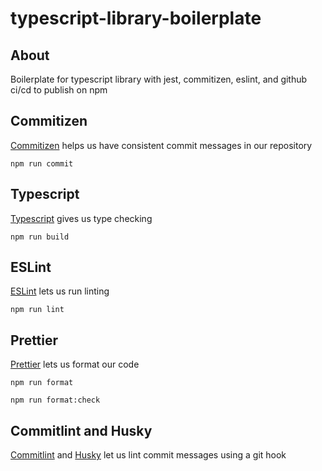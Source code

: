 # typescript-library-boilerplate

## About

Boilerplate for typescript library with jest, commitizen, eslint, and github ci/cd to publish on npm

## Commitizen

[Commitizen](https://github.com/commitizen/cz-cli) helps us have consistent commit messages in our repository

```
npm run commit
```

## Typescript

[Typescript](https://www.typescriptlang.org/) gives us type checking

```
npm run build
```

## ESLint

[ESLint](https://typescript-eslint.io/) lets us run linting

`npm run lint`

## Prettier

[Prettier](https://prettier.io/) lets us format our code

```
npm run format
```

```
npm run format:check
```

## Commitlint and Husky

[Commitlint](https://commitlint.js.org/) and [Husky](https://github.com/typicode/husky) let us lint commit messages using a git hook
